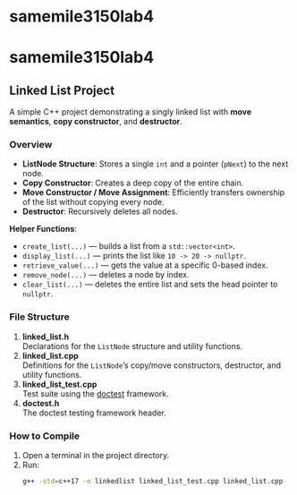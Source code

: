 # samemile3150lab4

# samemile3150lab4

## Linked List Project

A simple C++ project demonstrating a singly linked list with **move semantics**, **copy constructor**, and **destructor**.

### Overview

- **ListNode Structure**: Stores a single `int` and a pointer (`pNext`) to the next node.  
- **Copy Constructor**: Creates a deep copy of the entire chain.  
- **Move Constructor / Move Assignment**: Efficiently transfers ownership of the list without copying every node.  
- **Destructor**: Recursively deletes all nodes.  

**Helper Functions**:
- `create_list(...)` — builds a list from a `std::vector<int>`.  
- `display_list(...)` — prints the list like `10 -> 20 -> nullptr`.  
- `retrieve_value(...)` — gets the value at a specific 0-based index.  
- `remove_node(...)` — deletes a node by index.  
- `clear_list(...)` — deletes the entire list and sets the head pointer to `nullptr`.

### File Structure

1. **linked_list.h**  
   Declarations for the `ListNode` structure and utility functions.  
2. **linked_list.cpp**  
   Definitions for the `ListNode`’s copy/move constructors, destructor, and utility functions.  
3. **linked_list_test.cpp**  
   Test suite using the [doctest](https://github.com/doctest/doctest) framework.  
4. **doctest.h**  
   The doctest testing framework header.

### How to Compile

1. Open a terminal in the project directory.  
2. Run:
   ```bash
   g++ -std=c++17 -o linkedlist linked_list_test.cpp linked_list.cpp
